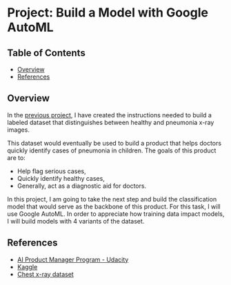 #  Project: Build a Model with Google AutoML

## Table of Contents 

- [Overview](#overview)
- [References](#references)

## Overview  <a name="overview"/>

In the [previous project](https://github.com/ErkanHatipoglu/AI-Product-Manager-Nanodegree-Program/tree/main/1-%20Create%20a%20Medical%20Image%20Annotation%20Job), I have created the instructions needed to build a labeled dataset that distinguishes between healthy and pneumonia x-ray images. 

This dataset would eventually be used to build a product that helps doctors quickly identify cases of pneumonia in children. The goals of this product are to:

- Help flag serious cases,
- Quickly identify healthy cases,
- Generally, act as a diagnostic aid for doctors.

In this project, I am going to take the next step and build the classification model that would serve as the backbone of this product. For this task, I will use Google AutoML. In order to appreciate how training data impact models, I will build models with 4 variants of the dataset.

## References <a name="references"/>

- [AI Product Manager Program - Udacity](https://www.udacity.com/course/ai-product-manager-nanodegree--nd088)
- [Kaggle](https://www.kaggle.com)
- [Chest x-ray dataset](https://www.kaggle.com/paultimothymooney/chest-xray-pneumonia)